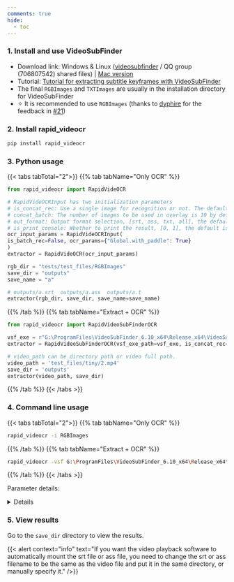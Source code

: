 ```yaml
---
comments: true
hide:
  - toc
---
```


### 1. Install and use VideoSubFinder

- Download link: Windows & Linux ([videosubfinder](https://sourceforge.net/projects/videosubfinder/) / QQ group (706807542) shared files) | [Mac version](https://github.com/eritpchy/videosubfinder-cli)
- Tutorial: [Tutorial for extracting subtitle keyframes with VideoSubFinder](https://juejin.cn/post/7203362527082053691)
- The final `RGBImages` and `TXTImages` are usually in the installation directory for VideoSubFinder
- ✧ It is recommended to use `RGBImages` (thanks to [dyphire](https://github.com/dyphire) for the feedback in [#21](https://github.com/SWHL/RapidVideOCR/issues/21))

### 2. Install rapid_videocr

```bash linenums="1"
pip install rapid_videocr
```

### 3. Python usage

{{< tabs tabTotal="2">}}
{{% tab tabName="Only OCR" %}}

```python linenums="1"
from rapid_videocr import RapidVideOCR

# RapidVideOCRInput has two initialization parameters
# is_concat_rec: Use a single image for recognition or not. The default is False, which means that a single image is used for recognition by default.
# concat_batch: The number of images to be used in overlay is 10 by default and can be adjusted
# out_format: Output format selection, [srt, ass, txt, all], the default is all
# is_print_console: Whether to print the result, [0, 1], the default is 0 for not printing
ocr_input_params = RapidVideOCRInput(
is_batch_rec=False, ocr_params={"Global.with_paddle": True}
)
extractor = RapidVideOCR(ocr_input_params)

rgb_dir = "tests/test_files/RGBImages"
save_dir = "outputs"
save_name = "a"

# outputs/a.srt  outputs/a.ass  outputs/a.t
extractor(rgb_dir, save_dir, save_name=save_name)
```

{{% /tab %}}
{{% tab tabName="Extract + OCR" %}}

```python linenums="1"
from rapid_videocr import RapidVideoSubFinderOCR

vsf_exe = r"G:\ProgramFiles\VideoSubFinder_6.10_x64\Release_x64\VideoSubFinderWXW.exe"
extractor = RapidVideoSubFinderOCR(vsf_exe_path=vsf_exe, is_concat_rec=True)

# video_path can be directory path or video full path.
video_path = 'test_files/tiny/2.mp4'
save_dir = 'outputs'
extractor(video_path, save_dir)
```

{{% /tab %}}
{{< /tabs >}}

### 4. Command line usage

{{< tabs tabTotal="2">}}
{{% tab tabName="Only OCR" %}}

```bash linenums="1"
rapid_videocr -i RGBImages
```

{{% /tab %}}
{{% tab tabName="Extract + OCR" %}}

```bash linenums="1"
rapid_videocr -vsf G:\ProgramFiles\VideoSubFinder_6.10_x64\Release_x64\VideoSubFinderWXW.exe -video_dir G:\ProgramFiles\RapidVideOCR\test_files\tiny
```

{{% /tab %}}
{{< /tabs >}}

Parameter details:
<details>

```bash linenums="1"
$ rapid_videocr -h
usage: rapid_videocr [-h] [-video_dir VIDEO_DIR] [-i IMG_DIR] [-s SAVE_DIR]
            [-o {srt,ass,txt,all}] [--is_concat_rec] [-b CONCAT_BATCH] [-p]
            [-vsf VSF_EXE_PATH] [-c] [-r] [-ccti] [-ces CREATE_EMPTY_SUB]
            [-cscti CREATE_SUB_FROM_CLEARED_TXT_IMAGES]
            [-cstxt CREATE_SUB_FROM_TXT_RESULTS] [-ovocv] [-ovffmpeg] [-uc]
            [--start_time START_TIME] [--end_time END_TIME]
            [-te TOP_VIDEO_IMAGE_PERCENT_END]
            [-be BOTTOM_VIDEO_IMAGE_PERCENT_END]
            [-le LEFT_VIDEO_IMAGE_PERCENT_END]
            [-re RIGHT_VIDEO_IMAGE_PERCENT_END] [-gs GENERAL_SETTINGS]
            [-nthr NUM_THREADS] [-nocrthr NUM_OCR_THREADS]

optional arguments:
-h, --help            show this help message and exit

VideOCRParameters:
-video_dir VIDEO_DIR, --video_dir VIDEO_DIR
                        The full path of video or the path of video directory.
-i IMG_DIR, --img_dir IMG_DIR
                        The full path of RGBImages or TXTImages.
-s SAVE_DIR, --save_dir SAVE_DIR
                        The path of saving the recognition result. Default is
                        "outputs" under the current directory.
-o {srt,ass,txt,all}, --out_format {srt,ass,txt,all}
                        Output file format. Default is "all".
--is_concat_rec       Which mode to run (concat recognition or single
                        recognition). Default is False.
-b CONCAT_BATCH, --concat_batch CONCAT_BATCH
                        The batch of concating image nums in concat
                        recognition mode. Default is 10.
-p, --print_console   Whether to print the subtitle results to console. -p
                        means to print.

VSFParameters:
-vsf VSF_EXE_PATH, --vsf_exe_path VSF_EXE_PATH
                        The full path of VideoSubFinderWXW.exe.
-c, --clear_dirs      Clear Folders (remove all images), performed before
                        any other steps. Default is True
-r, --run_search      Run Search (find frames with hardcoded text (hardsub)
                        on video) Default is True
-ccti, --create_cleared_text_images
                        Create Cleared Text Images. Default is True
-ces CREATE_EMPTY_SUB, --create_empty_sub CREATE_EMPTY_SUB
                        Create Empty Sub With Provided Output File Name (*.ass
                        or *.srt)
-cscti CREATE_SUB_FROM_CLEARED_TXT_IMAGES, --create_sub_from_cleared_txt_images CREATE_SUB_FROM_CLEARED_TXT_IMAGES
                        Create Sub From Cleared TXT Images With Provided
                        Output File Name (*.ass or *.srt)
-cstxt CREATE_SUB_FROM_TXT_RESULTS, --create_sub_from_txt_results CREATE_SUB_FROM_TXT_RESULTS
                        Create Sub From TXT Results With Provided Output File
                        Name (*.ass or *.srt)
-ovocv, --open_video_opencv
                        open video by OpenCV (default). Default is True
-ovffmpeg, --open_video_ffmpeg
                        open video by FFMPEG
-uc, --use_cuda       use cuda
--start_time START_TIME
                        start time, default = 0:00:00:000 (in format
                        hour:min:sec:milisec)
--end_time END_TIME   end time, default = video length
-te TOP_VIDEO_IMAGE_PERCENT_END, --top_video_image_percent_end TOP_VIDEO_IMAGE_PERCENT_END
                        top video image percent offset from image bottom, can
                        be in range [0.0,1.0], default = 1.0
-be BOTTOM_VIDEO_IMAGE_PERCENT_END, --bottom_video_image_percent_end BOTTOM_VIDEO_IMAGE_PERCENT_END
                        bottom video image percent offset from image bottom,
                        can be in range [0.0,1.0], default = 0.0
-le LEFT_VIDEO_IMAGE_PERCENT_END, --left_video_image_percent_end LEFT_VIDEO_IMAGE_PERCENT_END
                        left video image percent end, can be in range
                        [0.0,1.0], default = 0.0
-re RIGHT_VIDEO_IMAGE_PERCENT_END, --right_video_image_percent_end RIGHT_VIDEO_IMAGE_PERCENT_END
                        right video image percent end, can be in range
                        [0.0,1.0], default = 1.0
-gs GENERAL_SETTINGS, --general_settings GENERAL_SETTINGS
                        general settings (path to general settings *.cfg file,
                        default = settings/general.cfg)
-nthr NUM_THREADS, --num_threads NUM_THREADS
                        number of threads used for Run Search
-nocrthr NUM_OCR_THREADS, --num_ocr_threads NUM_OCR_THREADS
                        number of threads used for Create Cleared TXT Images
```

</details>

### 5. View results

Go to the `save_dir` directory to view the results.

{{< alert context="info" text="If you want the video playback software to automatically mount the srt file or ass file, you need to change the srt or ass filename to be the same as the video file and put it in the same directory, or manually specify it." />}}
